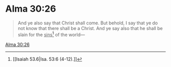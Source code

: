 # Alma 30:26

> And ye also say that Christ shall come. But behold, I say that ye do not know that there shall be a Christ. And ye say also that he shall be slain for the <u>sins</u>[^a] of the world—

[Alma 30:26](https://www.churchofjesuschrist.org/study/scriptures/bofm/alma/30?lang=eng&id=p26#p26)


[^a]: [[Isaiah 53.6|Isa. 53:6 (4-12).]]
